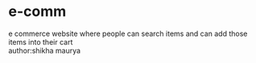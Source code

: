 # e-comm
e commerce website where people can search items and can add those items into their cart
<br>
author:shikha maurya